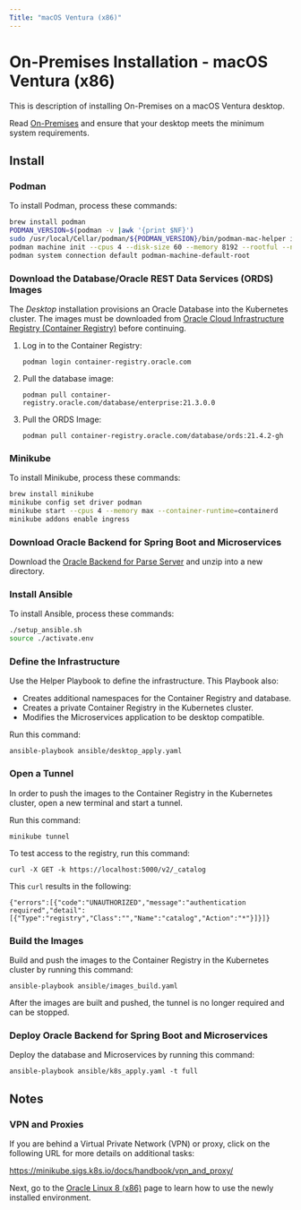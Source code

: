 ```yaml
---
Title: "macOS Ventura (x86)"
---
```


# On-Premises Installation - macOS Ventura (x86)

This is description of installing On-Premises on a macOS Ventura desktop.

Read [On-Premises](../index.md) and ensure that your desktop meets the minimum system requirements.

## Install

### Podman

To install Podman, process these commands:

```bash
brew install podman
PODMAN_VERSION=$(podman -v |awk '{print $NF}')
sudo /usr/local/Cellar/podman/${PODMAN_VERSION}/bin/podman-mac-helper install
podman machine init --cpus 4 --disk-size 60 --memory 8192 --rootful --now
podman system connection default podman-machine-default-root
```

### Download the Database/Oracle REST Data Services (ORDS) Images

The _Desktop_ installation provisions an Oracle Database into the Kubernetes cluster. The images must be downloaded from [Oracle Cloud Infrastructure Registry (Container Registry)](https://container-registry.oracle.com/) before continuing.

1. Log in to the Container Registry:

   `podman login container-registry.oracle.com`
   
2. Pull the database image:

   `podman pull container-registry.oracle.com/database/enterprise:21.3.0.0`
   
3. Pull the ORDS Image:

   `podman pull container-registry.oracle.com/database/ords:21.4.2-gh`

### Minikube

To install Minikube, process these commands:

```bash
brew install minikube
minikube config set driver podman
minikube start --cpus 4 --memory max --container-runtime=containerd
minikube addons enable ingress
```

### Download Oracle Backend for Spring Boot and Microservices

Download the [Oracle Backend for Parse Server](https://github.com/oracle/microservices-datadriven/releases/download/OBAAS-1.0.0/onprem-mbaas_latest.zip) and unzip into a new directory.

### Install Ansible

To install Ansible, process these commands:

```bash
./setup_ansible.sh
source ./activate.env
```

### Define the Infrastructure

Use the Helper Playbook to define the infrastructure. This Playbook also:

* Creates additional namespaces for the Container Registry and database.
* Creates a private Container Registry in the Kubernetes cluster.
* Modifies the Microservices application to be desktop compatible.

Run this command:

`ansible-playbook ansible/desktop_apply.yaml`

### Open a Tunnel

In order to push the images to the Container Registry in the Kubernetes cluster, open a new terminal and start a tunnel.

Run this command:

`minikube tunnel`

To test access to the registry, run this command:

`curl -X GET -k https://localhost:5000/v2/_catalog`

This `curl` results in the following:

```text
{"errors":[{"code":"UNAUTHORIZED","message":"authentication required","detail":[{"Type":"registry","Class":"","Name":"catalog","Action":"*"}]}]}
```

### Build the Images

Build and push the images to the Container Registry in the Kubernetes cluster by running this command:

`ansible-playbook ansible/images_build.yaml`

After the images are built and pushed, the tunnel is no longer required and can be stopped.

### Deploy Oracle Backend for Spring Boot and Microservices

Deploy the database and Microservices by running this command:

`ansible-playbook ansible/k8s_apply.yaml -t full`

## Notes

### VPN and Proxies

If you are behind a Virtual Private Network (VPN) or proxy, click on the following URL for more details on additional tasks:

https://minikube.sigs.k8s.io/docs/handbook/vpn_and_proxy/

Next, go to the [Oracle Linux 8 (x86)](../on-premises/ol8/) page to learn how to use the newly installed environment.